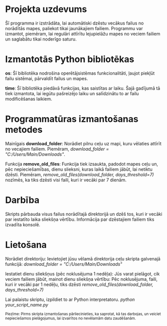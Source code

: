 # Projekta uzdevums
Šī programma ir izstrādāta, lai automātiski dzēstu vecākus failus no norādītās mapes, paliekot tikai jaunākajiem failiem. Programmu var izmantot, piemēram, lai regulāri attīrītu lejupielāžu mapes no veciem failiem un saglabātu tikai noderīgo saturu.

# Izmantotās Python bibliotēkas
**os**: Šī bibliotēka nodrošina operētājsistēmas funkcionalitāti, ļaujot piekļūt failu sistēmai, pārvaldīt failus un mapes.

**time**: Šī bibliotēka piedāvā funkcijas, kas saistītas ar laiku. Šajā gadījumā tā tiek izmantota, lai iegūtu pašreizējo laiku un salīdzinātu to ar failu modificēšanas laikiem.

# Programmatūras izmantošanas metodes
Mainīgais **download_folder**: Norādiet pilnu ceļu uz mapi, kuru vēlaties attīrīt no vecajiem failiem. Piemēram, *download_folder = "C:/Users/Main/Downloads"*.

Funkcija **remove_old_files**: Funkcija tiek izsaukta, padodot mapes ceļu un, pēc nepieciešamības, dienu slieksni, kuras laikā failiem jābūt, lai netiktu dzēsti. Piemēram, *remove_old_files(download_folder, days_threshold=7)* nozīmēs, ka tiks dzēsti visi faili, kuri ir vecāki par 7 dienām.

# Darbība
Skripts pārbauda visus failus norādītajā direktorijā un dzēš tos, kuri ir vecāki par iestatīto laika sliekšņa vērtību. Informācija par dzēstajiem failiem tiks izvadīta konsolē.

# Lietošana
Norādiet direktoriju: Ievietojiet jūsu vēlamā direktorija ceļu skripta galvenajā funkcijā:
*download_folder = "C:/Users/Main/Downloads"*

Iestatiet dienu sliekšņus (pēc noklusējuma 1 nedēļa): Jūs varat pielāgot, cik veciem failiem jābūt, mainot dienu sliekšņa vērtību:
Pēc noklusējuma, faili, kuri ir vecāki par 1 nedēļu, tiks dzēsti
*remove_old_files(download_folder, days_threshold=7)*

Lai palaistu skriptu, izpildiet to ar Python interpretatoru.
*python your_script_name.py*

<sub>Piezīme: Pirms skripta izmantošanas pārliecinieties, ka saprotat, kā tas darbojas, un veiciet nepieciešamos pielāgojumus, lai izvairītos no nevēlamām datu zaudēšanām.</sub>
